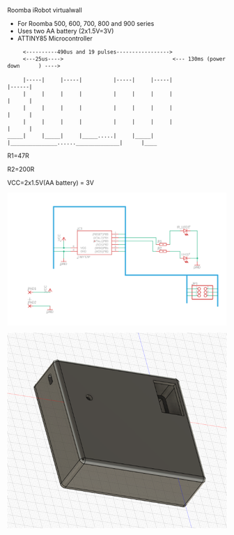 Roomba iRobot virtualwall


 - For Roomba 500, 600, 700, 800 and 900 series
 - Uses two AA battery (2x1.5V=3V)
 - ATTINY85 Microcontroller


```
     <----------490us and 19 pulses----------------->
     <---25us---->                                   <--- 130ms (power down      ) ---->
     
     |-----|     |-----|          |-----|     |-----|                                   |------|
     |     |     |     |          |     |     |     |                                   |      |
     |     |     |     |          |     |     |     |                                   |      |
     |     |     |     |          |     |     |     |                                   |      |
_____|     |_____|     |_____.....|     |_____|     |_______________......______________|      |____
```

R1=47R

R2=200R

VCC=2x1.5V(AA battery) = 3V

![alt text](https://raw.githubusercontent.com/arttupii/RoombaVirtualWall/master/Pictures/schematic.PNG)



![alt text](https://raw.githubusercontent.com/arttupii/RoombaVirtualWall/master/Pictures/case.PNG)
